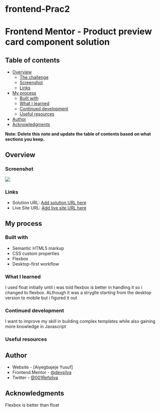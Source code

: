 # frontend-Prac2
# Frontend Mentor - Product preview card component solution

## Table of contents

- [Overview](#overview)
  - [The challenge](#the-card)
  - [Screenshot](#screenshot)
  - [Links](#links)
- [My process](#my-process)
  - [Built with](#built-with)
  - [What I learned](#what-i-learned)
  - [Continued development](#continued-development)
  - [Useful resources](#useful-resources)
- [Author](#author)
- [Acknowledgments](#acknowledgments)

**Note: Delete this note and update the table of contents based on what sections you keep.**

## Overview

### Screenshot

![](./images/screengrab.jpg)


### Links

- Solution URL: [Add solution URL here](https://github.com/devsilva/frontend-Prac2)
- Live Site URL: [Add live site URL here](https://devsilva.github.io/frontend-Prac2/)

## My process

### Built with

- Semantic HTML5 markup
- CSS custom properties
- Flexbox
- Desktop-first workflow


### What I learned


I used float initially until i was told flexbox is better in handling it so i changed to flexbox.
ALthough it was a stryglle starting from the desktop version to mobile but i figured it out





### Continued development

I want to improve my skill in building complex templates while also gaining more knowledge in Javascript

### Useful resources


## Author

- Website - [Aiyegbajeje Yusuf]
- Frontend Mentor - [@devsilva](https://www.frontendmentor.io/profile/devsilva)
- Twitter - [@001Refsilva](https://www.twitter.com/001Refsilva)


## Acknowledgments

Flexbox is better than float

